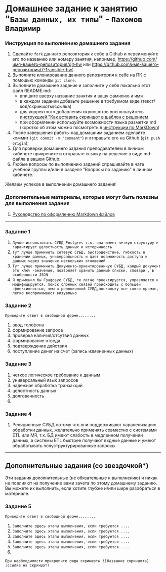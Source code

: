 # Домашнее задание к занятию "`Базы данных, их типы`" - `Пахомов Владимир`


### Инструкция по выполнению домашнего задания

   1. Сделайте `fork` данного репозитория к себе в Github и переименуйте его по названию или номеру занятия, например, https://github.com/имя-вашего-репозитория/git-hw или  https://github.com/имя-вашего-репозитория/7-1-ansible-hw).
   2. Выполните клонирование данного репозитория к себе на ПК с помощью команды `git clone`.
   3. Выполните домашнее задание и заполните у себя локально этот файл README.md:
      - впишите вверху название занятия и вашу фамилию и имя
      - в каждом задании добавьте решение в требуемом виде (текст/код/скриншоты/ссылка)
      - для корректного добавления скриншотов воспользуйтесь [инструкцией "Как вставить скриншот в шаблон с решением](https://github.com/netology-code/sys-pattern-homework/blob/main/screen-instruction.md)
      - при оформлении используйте возможности языка разметки md (коротко об этом можно посмотреть в [инструкции  по MarkDown](https://github.com/netology-code/sys-pattern-homework/blob/main/md-instruction.md))
   4. После завершения работы над домашним заданием сделайте коммит (`git commit -m "comment"`) и отправьте его на Github (`git push origin`);
   5. Для проверки домашнего задания преподавателем в личном кабинете прикрепите и отправьте ссылку на решение в виде md-файла в вашем Github.
   6. Любые вопросы по выполнению заданий спрашивайте в чате учебной группы и/или в разделе “Вопросы по заданию” в личном кабинете.
   
Желаем успехов в выполнении домашнего задания!
   
### Дополнительные материалы, которые могут быть полезны для выполнения задания

1. [Руководство по оформлению Markdown файлов](https://gist.github.com/Jekins/2bf2d0638163f1294637#Code)

---

### Задание 1


1. `Лучше использовать СУБД Postgres т.к. она имеет четкую структуру и гарантирует целостность данных и историчность`
2. `Тут лучше приминить сетевую СУБД, быстродействие, гибкость в хранении данных, универсальность и дает возможность доступа к данных через значение нескольких отношений `
3. `Тут лучше приминить Документо-ориентированную СУБД, каждый документ это ключ -значение, позволяет хранить данные списки, словари , в особенности JSON `
4. `Я применил бы Графовую СУБД, тк легче проектируется, управляется и модифицыруется. поиск сложных связей происходить с большей эффективностью, чем в реляционной СУБД,поскольку все связи прямые, легко воспринимаеся визуально`

### Задание 2

`Приведите ответ в свободной форме........`

1. ввод телефона 
2. формирование запроса
3. проверка наличия/отсутвия данных
4. формирование отведа
5. подтверждение действия
6. поступление денег на счет (запись измененных данных)


### Задание 3



1. четкое логическое требование к данным
2. универсальный язык запросов
3. надежная обработка транзакций
4. целостность данных
5. долговечность
6. 

### Задание 4



1. Реляционные СУБД потому что они поддерживают паралелизацию обработки данных, желательно применять совместно с системами ETL или MR, т.к. БД имеют слабость в медленном получении данных, а системы ETL быстрее получают вхдные данные и умеют обрабатывать полуструктурированные запросы. 

---
## Дополнительные задания (со звездочкой*)

Эти задания дополнительные (не обязательные к выполнению) и никак не повлияют на получение вами зачета по этому домашнему заданию. Вы можете их выполнить, если хотите глубже и/или шире разобраться в материале.

### Задание 5

`Приведите ответ в свободной форме........`

1. `Заполните здесь этапы выполнения, если требуется ....`
2. `Заполните здесь этапы выполнения, если требуется ....`
3. `Заполните здесь этапы выполнения, если требуется ....`
4. `Заполните здесь этапы выполнения, если требуется ....`
5. `Заполните здесь этапы выполнения, если требуется ....`
6. 

`При необходимости прикрепитe сюда скриншоты
![Название скриншота](ссылка на скриншот)`
